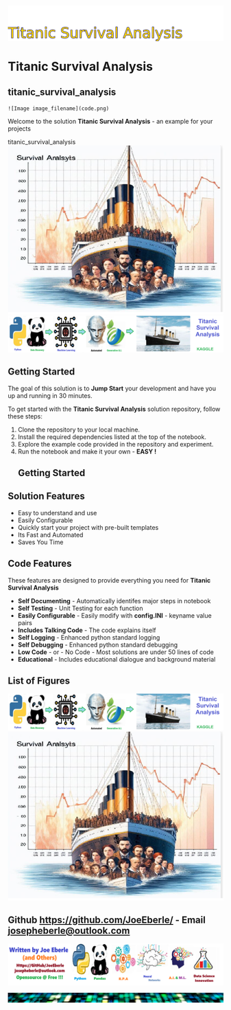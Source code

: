 ![Image image_filename](solution_sign.png)
    
# Titanic Survival Analysis 

## titanic_survival_analysis

    ![Image image_filename](code.png)
Welcome to the solution **Titanic Survival Analysis** - an example for your projects

titanic_survival_analysis
![Image image_filename](code.png)![Image image_filename](sample.png)
## Getting Started

The goal of this solution is to **Jump Start** your development and have you up and running in 30 minutes. 

To get started with the **Titanic Survival Analysis** solution repository, follow these steps:
1. Clone the repository to your local machine.
2. Install the required dependencies listed at the top of the notebook.
3. Explore the example code provided in the repository and experiment.
4. Run the notebook and make it your own - **EASY !**
    ## Getting Started
## Solution Features

- Easy to understand and use  
- Easily Configurable 
- Quickly start your project with pre-built templates
- Its Fast and Automated
- Saves You Time 


## Code Features

These features are designed to provide everything you need for **Titanic Survival Analysis** 

- **Self Documenting** - Automatically identifes major steps in notebook 
- **Self Testing** - Unit Testing for each function
- **Easily Configurable** - Easily modify with **config.INI** - keyname value pairs
- **Includes Talking Code** - The code explains itself 
- **Self Logging** - Enhanced python standard logging   
- **Self Debugging** - Enhanced python standard debugging
- **Low Code** - or - No Code  - Most solutions are under 50 lines of code
- **Educational** - Includes educational dialogue and background material

    
## List of Figures
 ![additional_image](titanic.png)  <br>![additional_image](titanic_survival_analysis.png)  <br>
    

## Github https://github.com/JoeEberle/ - Email  josepheberle@outlook.com 
    
![Developer](developer.png)

![Brand](brand.png)
    